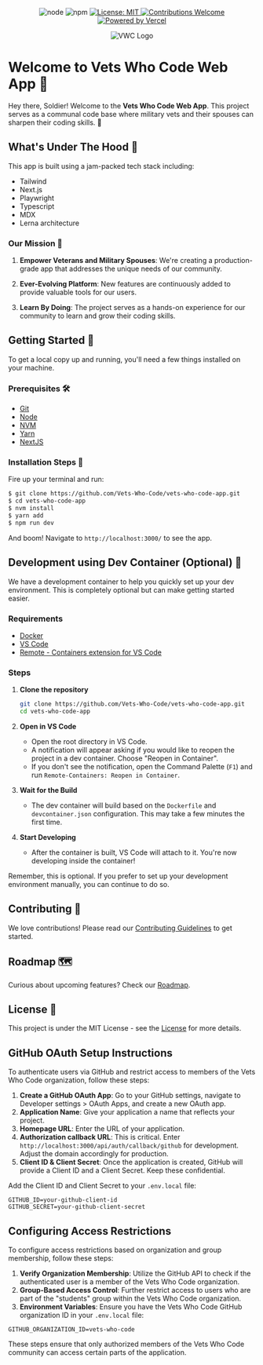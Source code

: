 <p align="center">
  <img src="https://img.shields.io/badge/node-v10.16.0-brightgreen.svg?style=flat-square" alt="node" />
  <img src="https://img.shields.io/badge/npm-v5.6.0-blue.svg?style=flat-square" alt="npm" />
  <a href="https://github.com/Vets-Who-Code/vwc-site/blob/master/LICENSE">
    <img src="https://img.shields.io/badge/License-MIT-yellow.svg?style=flat-square" alt="License: MIT" />
  </a>
  <a href="https://github.com/Vets-Who-Code/vwc-site/blob/master/.github/contributing.md">
    <img src="https://img.shields.io/badge/contributions-welcome-orange.svg?style=flat-square" alt="Contributions Welcome" />
  </a>
  <a href="https://vercel.com?utm_source=vetswhocode.io&utm_campaign=oss">
    <img src="https://img.shields.io/badge/Powered_by-Vercel-black?style=flat-square" alt="Powered by Vercel">
  </a>
</p>

<p align="center">
  <img src="https://avatars1.githubusercontent.com/u/18350560?s=200&v=4" alt="VWC Logo" />
</p>

# Welcome to Vets Who Code Web App :tada:

Hey there, Soldier! Welcome to the **Vets Who Code Web App**. This project serves as a communal code base where military vets and their spouses can sharpen their coding skills. 🚀

## What's Under The Hood 🧰

This app is built using a jam-packed tech stack including:

-   Tailwind
-   Next.js
-   Playwright
-   Typescript
-   MDX
-   Lerna architecture

### Our Mission :dart:

1. **Empower Veterans and Military Spouses**: We're creating a production-grade app that addresses the unique needs of our community.

2. **Ever-Evolving Platform**: New features are continuously added to provide valuable tools for our users.

3. **Learn By Doing**: The project serves as a hands-on experience for our community to learn and grow their coding skills.

## Getting Started 🚀

To get a local copy up and running, you'll need a few things installed on your machine.

### Prerequisites 🛠️

-   [Git](http://git-scm.com/)
-   [Node](http://nodejs.org/)
-   [NVM](https://github.com/creationix/nvm)
-   [Yarn](https://yarnpkg.com/)
-   [NextJS](https://nextjs.org/)

### Installation Steps :wrench:

Fire up your terminal and run:

```sh
$ git clone https://github.com/Vets-Who-Code/vets-who-code-app.git
$ cd vets-who-code-app
$ nvm install
$ yarn add
$ npm run dev
```

And boom! Navigate to `http://localhost:3000/` to see the app.

## Development using Dev Container (Optional) 🐳

We have a development container to help you quickly set up your dev environment. This is completely optional but can make getting started easier.

### Requirements

-   [Docker](https://www.docker.com/products/docker-desktop)
-   [VS Code](https://code.visualstudio.com/)
-   [Remote - Containers extension for VS Code](https://marketplace.visualstudio.com/items?itemName=ms-vscode-remote.remote-containers)

### Steps

1. **Clone the repository**

    ```sh
    git clone https://github.com/Vets-Who-Code/vets-who-code-app.git
    cd vets-who-code-app
    ```

2. **Open in VS Code**

    - Open the root directory in VS Code.
    - A notification will appear asking if you would like to reopen the project in a dev container. Choose "Reopen in Container".
    - If you don't see the notification, open the Command Palette (`F1`) and run `Remote-Containers: Reopen in Container`.

3. **Wait for the Build**

    - The dev container will build based on the `Dockerfile` and `devcontainer.json` configuration. This may take a few minutes the first time.

4. **Start Developing**
    - After the container is built, VS Code will attach to it. You're now developing inside the container!

Remember, this is optional. If you prefer to set up your development environment manually, you can continue to do so.

## Contributing :handshake:

We love contributions! Please read our [Contributing Guidelines](contributing.md) to get started.

## Roadmap 🗺️

Curious about upcoming features? Check our [Roadmap](https://github.com/orgs/Vets-Who-Code/projects/48/views/2).

## License :scroll:

This project is under the MIT License - see the [License](https://github.com/Vets-Who-Code/vwc-site/blob/master/LICENSE) for more details.

## GitHub OAuth Setup Instructions

To authenticate users via GitHub and restrict access to members of the Vets Who Code organization, follow these steps:

1. **Create a GitHub OAuth App**: Go to your GitHub settings, navigate to Developer settings > OAuth Apps, and create a new OAuth app.
2. **Application Name**: Give your application a name that reflects your project.
3. **Homepage URL**: Enter the URL of your application.
4. **Authorization callback URL**: This is critical. Enter `http://localhost:3000/api/auth/callback/github` for development. Adjust the domain accordingly for production.
5. **Client ID & Client Secret**: Once the application is created, GitHub will provide a Client ID and a Client Secret. Keep these confidential.

Add the Client ID and Client Secret to your `.env.local` file:

```plaintext
GITHUB_ID=your-github-client-id
GITHUB_SECRET=your-github-client-secret
```

## Configuring Access Restrictions

To configure access restrictions based on organization and group membership, follow these steps:

1. **Verify Organization Membership**: Utilize the GitHub API to check if the authenticated user is a member of the Vets Who Code organization.
2. **Group-Based Access Control**: Further restrict access to users who are part of the "students" group within the Vets Who Code organization.
3. **Environment Variables**: Ensure you have the Vets Who Code GitHub organization ID in your `.env.local` file:

```plaintext
GITHUB_ORGANIZATION_ID=vets-who-code
```

These steps ensure that only authorized members of the Vets Who Code community can access certain parts of the application.
